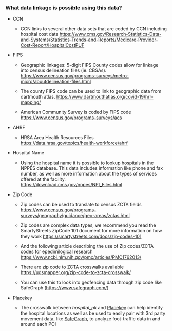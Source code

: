 ### What data linkage is possible using this data?

* CCN

   * CCN links to several other data sets that are coded by CCN including hospital cost data https://www.cms.gov/Research-Statistics-Data-and-Systems/Statistics-Trends-and-Reports/Medicare-Provider-Cost-Report/HospitalCostPUF

* FIPS

   * Geographic linkages: 5-digit FIPS County codes allow for linkage into census delineation files (ie. CBSAs).  https://www.census.gov/programs-surveys/metro-micro/aboutdelineation-files.html

   * The county FIPS code can be used to link to geographic data from dartmouth atlas. https://www.dartmouthatlas.org/covid-19/hrr-mapping/

   * American Community Survey is coded by FIPS code https://www.census.gov/programs-surveys/acs

* AHRF

   * HRSA Area Health Resources Files https://data.hrsa.gov/topics/health-workforce/ahrf

* Hospital Name

   * Using the hospital name it is possible to lookup hospitals in the NPPES database. This data includes information like phone and fax number, as well as more information about the types of services offered at the facility. https://download.cms.gov/nppes/NPI_Files.html 

* Zip Code

   * Zip codes can be used to translate to census ZCTA fields https://www.census.gov/programs-surveys/geography/guidance/geo-areas/zctas.html

   * Zip codes are complex data types, we recommend you read the SmartyStreets ZipCode 101 document for more information on how they work https://smartystreets.com/docs/zip-codes-101

   * And the following article describing the use of Zip codes/ZCTA codes for epedimilogical research https://www.ncbi.nlm.nih.gov/pmc/articles/PMC1762013/

   * There are zip code to ZCTA crosswalks available https://udsmapper.org/zip-code-to-zcta-crosswalk/

   * You can use this to look into geofencing data through zip code like SafeGraph (https://www.safegraph.com/)

* Placekey

   * The crosswalk between _hospital_pk_ and [Placekey](https://www.placekey.io/) can help identify the hospital locations as well as be used to easily pair with 3rd party movement data, like [SafeGraph](https://www.safegraph.com/), to analyze foot-traffic data in and around each POI  




